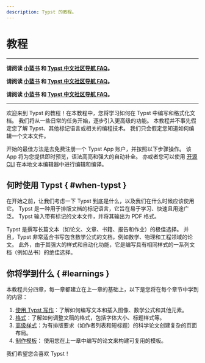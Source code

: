 ```yaml
---
description: Typst 的教程。
---
```


# 教程

---

**请阅读 [小蓝书](https://tutorial.typst.dev/) 和 [Typst 中文社区导航 FAQ](https://guide.typst.dev/)。**

**请阅读 [小蓝书](https://tutorial.typst.dev/) 和 [Typst 中文社区导航 FAQ](https://guide.typst.dev/)。**

**请阅读 [小蓝书](https://tutorial.typst.dev/) 和 [Typst 中文社区导航 FAQ](https://guide.typst.dev/)。**

---

欢迎来到 Typst 的教程！在本教程中，您将学习如何在 Typst 中编写和格式化文档。
我们将从一些日常的任务开始，逐步引入更高级的功能。
本教程并不事先假定您了解 Typst、其他标记语言或相关的编程技术。
我们只会假定您知道如何编辑一个文本文件。

开始的最佳方法是去免费注册一个 Typst App 账户，并按照以下步骤操作。
该 App 将为您提供即时预览，语法高亮和强大的自动补全。
亦或者您可以使用 [开源 CLI](https://github.com/typst/typst) 在本地文本编辑器中进行编辑和编译。

## 何时使用 Typst { #when-typst }
在开始之前，让我们考虑一下 Typst 到底是什么，以及我们在什么时候应该使用它。
Typst 是一种用于排版文档的标记语言，它旨在易于学习、快速且用途广泛。
Typst 输入带有标记的文本文件，并将其输出为 PDF 格式。

Typst 是撰写长篇文本（如论文、文章、书籍、报告和作业）的极佳选择。
并且，Typst 非常适合书写包含数学公式的文档，例如数学、物理和工程领域的论文。
此外，由于其强大的样式和自动化功能，它是编写具有相同样式的一系列文档（例如丛书）的绝佳选择。

## 你将学到什么 { #learnings }
本教程共分四章，每一章都建立在上一章的基础上，以下是您将在每个章节中学到的内容：

1. [使用 Typst 写作]($tutorial/writing-in-typst)：了解如何编写文本和插入图像、数学公式和其他元素。
2. [格式]($tutorial/formatting)：了解如何调整文稿的格式，包括字体大小、标题样式等。
3. [高级样式]($tutorial/advanced-styling)：为有排版要求（如作者列表和短标题）的科学论文创建复杂的页面布局。
4. [制作模板]($tutorial/making-a-template)： 使用您在上一章中编写的论文来构建可复用的模板。

我们希望您会喜欢 Typst！
